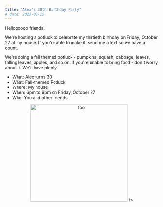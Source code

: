 ```yaml
---
title: "Alex's 30th Birthday Party"
# date: 2023-08-15
---
```



Helloooooo friends!

We're hosting a potluck to celebrate my thirtieth birthday on Friday, October 27 at my house. If you're able to make it, send me a text so we have a count.

We're doing a fall themed potluck - pumpkins, squash, cabbage, leaves, falling leaves, apples, and so on. If you're unable to bring food - don't worry about it. We'll have plenty.


- What: Alex turns 30
- What: Fall-themed Potluck
- Where: My house
- When: 6pm to 9pm on Friday, October 27
- Who: You and other friends

<div style="text-align: center">
    <img
        src="/fall-peanuts.gif"
        alt="foo"
        decoding="async"
        style="width: 320px;">
    />
</div>
